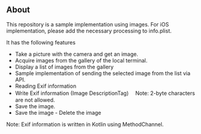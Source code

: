 ## About

This repository is a sample implementation using images.
For iOS implementation, please add the necessary processing to info.plist.

It has the following features
- Take a picture with the camera and get an image.
- Acquire images from the gallery of the local terminal.
- Display a list of images from the gallery
- Sample implementation of sending the selected image from the list via API.
- Reading Exif information
- Write Exif information (Image DescriptionTag)
　Note: 2-byte characters are not allowed.
- Save the image.
- Save the image - Delete the image

Note: Exif information is written in Kotlin using MethodChannel.